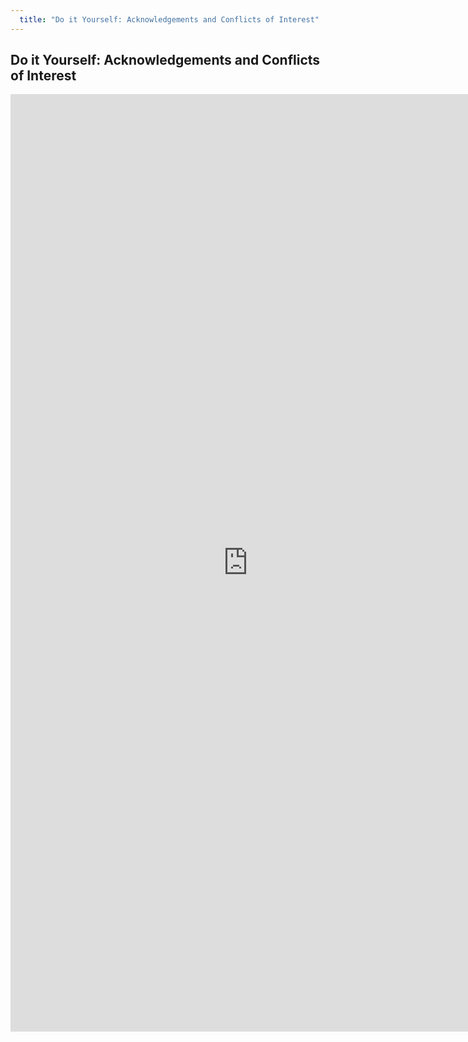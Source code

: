 ```yaml
---
  title: "Do it Yourself: Acknowledgements and Conflicts of Interest"
---
```


##  Do it Yourself: Acknowledgements and Conflicts of Interest

<iframe src="https://docs.google.com/forms/d/e/1FAIpQLSfXXgmtNum5gTCPLUzYywTeRu06FM09qJMqf-o8M1yrKgOC9g/viewform?usp=sf_link" width="760" height="1500" frameborder="0" marginheight="0" marginwidth="0">Loading...</iframe>
